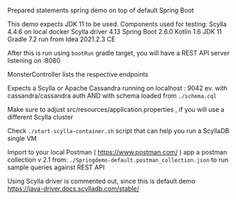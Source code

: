 Prepared statements spring demo on top of default Spring Boot

This demo expects JDK 11 to be used.
Components used for testing:
Scylla 4.4.6 on local docker
Scylla driver 4.13
Spring Boot 2.6.0
Kotlin 1.6
JDK 11
Gradle 7.2
run from Idea 2021.2.3 CE

After this is run using `bootRun` gradle target, you will have a REST API server
listening on :8080

MonsterController lists the respective endpoints

Expects a Scylla or Apache Cassandra running on
localhost : 9042
ev. with cassandra/cassandra auth
AND with schema loaded from `./schema.cql`

Make sure to adjust src/resources/application.properties , if you will use a different Scylla cluster

Check `./start-scylla-container.sh` script that can help you run a ScyllaDB single VM

Import to your local Postman ( https://www.postman.com/ ) app a postman collection v 2.1 from:
`./Springdemo-default.postman_collection.json`
to run sample queries against REST API

Using Scylla driver is commented out, since this is default demo
https://java-driver.docs.scylladb.com/stable/